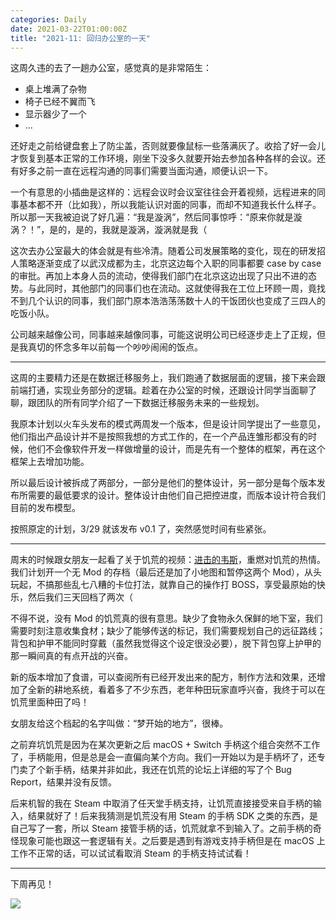 ```yaml
---
categories: Daily
date: 2021-03-22T01:00:00Z
title: "2021-11: 回归办公室的一天"
---
```


这周久违的去了一趟办公室，感觉真的是非常陌生：

- 桌上堆满了杂物
- 椅子已经不翼而飞
- 显示器少了一个
- ...

还好走之前给键盘套上了防尘盖，否则就要像鼠标一些落满灰了。收拾了好一会儿才恢复到基本正常的工作环境，刚坐下没多久就要开始去参加各种各样的会议。还有好多之前一直在远程沟通的同事们需要当面沟通，顺便认识一下。

一个有意思的小插曲是这样的：远程会议时会议室往往会开着视频，远程进来的同事基本都不开（比如我），所以我能认识对面的同事，而却不知道我长什么样子。所以那一天我被迫说了好几遍：“我是漩涡”，然后同事惊呼：“原来你就是漩涡？！”，是的，是的，我就是漩涡，漩涡就是我（

这次去办公室最大的体会就是有些冷清。随着公司发展策略的变化，现在的研发招人策略逐渐变成了以武汉成都为主，北京这边每个入职的同事都要 case by case 的审批。再加上本身人员的流动，使得我们部门在北京这边出现了只出不进的态势。与此同时，其他部门的同事们也在流动。这就使得我在工位上环顾一周，竟找不到几个认识的同事，我们部门原本浩浩荡荡数十人的干饭团伙也变成了三四人的吃饭小队。

公司越来越像公司，同事越来越像同事，可能这说明公司已经逐步走上了正规，但是我真切的怀念多年以前每一个吵吵闹闹的饭点。

---

这周的主要精力还是在数据迁移服务上，我们跑通了数据层面的逻辑，接下来会跟前端打通，实现业务部分的逻辑。趁着在办公室的时候，还跟设计同学当面聊了聊，跟团队的所有同学介绍了一下数据迁移服务未来的一些规划。

我原本计划以火车头发布的模式两周发一个版本，但是设计同学提出了一些意见，他们指出产品设计并不是按照我想的方式工作的，在一个产品连雏形都没有的时候，他们不会像软件开发一样做增量的设计，而是先有一个整体的框架，再在这个框架上去增加功能。

所以最后设计被拆成了两部分，一部分是他们的整体设计，另一部分是每个版本发布所需要的最低要求的设计。整体设计由他们自己把控进度，而版本设计符合我们目前的发布模型。

按照原定的计划，3/29 就该发布 v0.1 了，突然感觉时间有些紧张。

---

周末的时候跟女朋友一起看了关于饥荒的视频：[进击的韦斯](https://www.bilibili.com/video/BV1yy4y1U778/)，重燃对饥荒的热情。我们计划开一个无 Mod 的存档（最后还是加了小地图和暂停这两个 Mod），从头玩起，不搞那些乱七八糟的卡位打法，就靠自己的操作打 BOSS，享受最原始的快乐，然后我们三天回档了两次（

不得不说，没有 Mod 的饥荒真的很有意思。缺少了食物永久保鲜的地下室，我们需要时刻注意收集食材；缺少了能够传送的标记，我们需要规划自己的远征路线；背包和护甲不能同时穿戴（虽然我觉得这个设定很没必要），脱下背包穿上护甲的那一瞬间真的有点开战的兴奋。

新的版本增加了食谱，可以查阅所有已经开发出来的配方，制作方法和效果，还增加了全新的耕地系统，看着多了不少东西，老年种田玩家直呼兴奋，我终于可以在饥荒里面种田了吗！

女朋友给这个档起的名字叫做：“梦开始的地方”，很棒。

之前弃坑饥荒是因为在某次更新之后 macOS + Switch 手柄这个组合突然不工作了，手柄能用，但是总是会一直偏向某个方向。我们一开始以为是手柄坏了，还专门卖了个新手柄，结果并非如此，我还在饥荒的论坛上详细的写了个 Bug Report，结果并没有反馈。

后来机智的我在 Steam 中取消了任天堂手柄支持，让饥荒直接接受来自手柄的输入，结果就好了！后来我猜测是饥荒没有用 Steam 的手柄 SDK 之类的东西，是自己写了一套，所以 Steam 接管手柄的话，饥荒就拿不到输入了。之前手柄的奇怪现象可能也跟这一套逻辑有关。之后要是遇到有游戏支持手柄但是在 macOS 上工作不正常的话，可以试试看取消 Steam 的手柄支持试试看！

---

下周再见！

![](naihu.jpg)